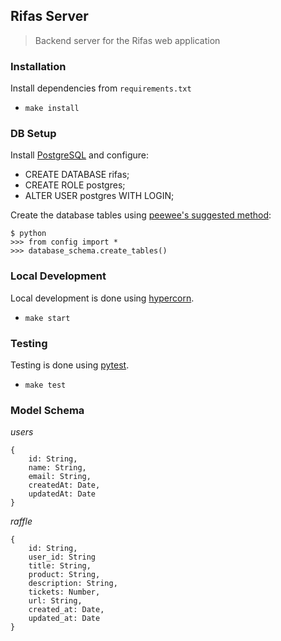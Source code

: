 ## Rifas Server

> Backend server for the Rifas web application

### Installation

Install dependencies from `requirements.txt`

- `make install`

### DB Setup

Install [PostgreSQL](https://www.postgresql.org/) and configure:

- CREATE DATABASE rifas;
- CREATE ROLE postgres;
- ALTER USER postgres WITH LOGIN;

Create the database tables using [peewee's suggested method](https://docs.peewee-orm.com/en/latest/peewee/example.html#creating-tables):

```
$ python
>>> from config import *
>>> database_schema.create_tables()
```

### Local Development

Local development is done using [hypercorn](https://hypercorn.readthedocs.io/en/latest/).

- `make start`

### Testing

Testing is done using [pytest](https://docs.pytest.org/en/latest/).

- `make test`

### Model Schema

_users_

```
{
    id: String,
    name: String,
    email: String,
    createdAt: Date,
    updatedAt: Date
}
```

_raffle_

```
{
    id: String,
    user_id: String
    title: String,
    product: String,
    description: String,
    tickets: Number,
    url: String,
    created_at: Date,
    updated_at: Date
}
```
